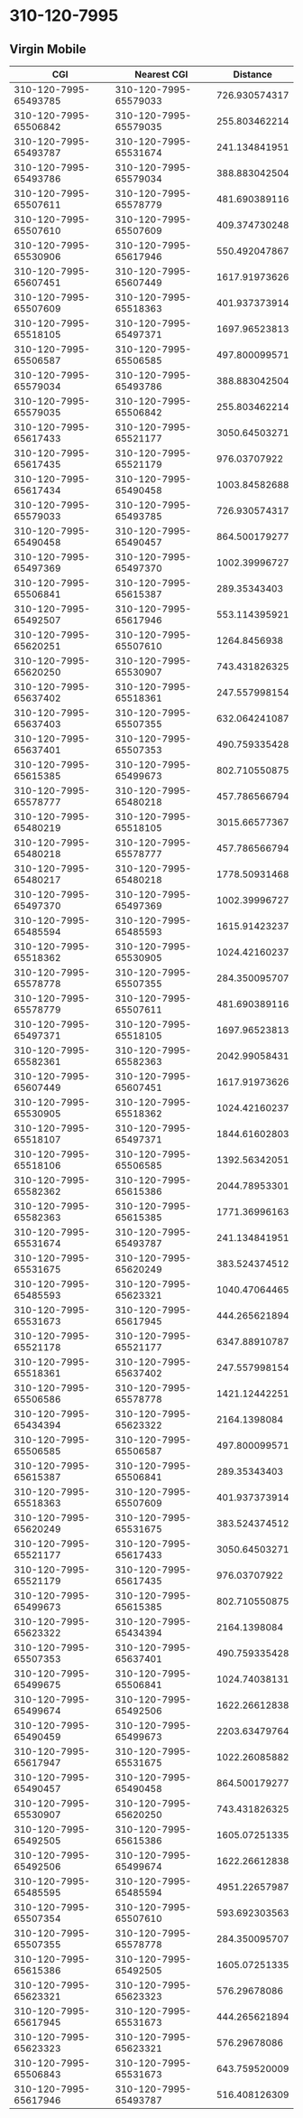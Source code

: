 # 310-120-7995
## Virgin Mobile


| CGI | Nearest CGI | Distance |
|-----|-------------|----------|
| 310-120-7995-65493785 | 310-120-7995-65579033 | 726.930574317 |
| 310-120-7995-65506842 | 310-120-7995-65579035 | 255.803462214 |
| 310-120-7995-65493787 | 310-120-7995-65531674 | 241.134841951 |
| 310-120-7995-65493786 | 310-120-7995-65579034 | 388.883042504 |
| 310-120-7995-65507611 | 310-120-7995-65578779 | 481.690389116 |
| 310-120-7995-65507610 | 310-120-7995-65507609 | 409.374730248 |
| 310-120-7995-65530906 | 310-120-7995-65617946 | 550.492047867 |
| 310-120-7995-65607451 | 310-120-7995-65607449 | 1617.91973626 |
| 310-120-7995-65507609 | 310-120-7995-65518363 | 401.937373914 |
| 310-120-7995-65518105 | 310-120-7995-65497371 | 1697.96523813 |
| 310-120-7995-65506587 | 310-120-7995-65506585 | 497.800099571 |
| 310-120-7995-65579034 | 310-120-7995-65493786 | 388.883042504 |
| 310-120-7995-65579035 | 310-120-7995-65506842 | 255.803462214 |
| 310-120-7995-65617433 | 310-120-7995-65521177 | 3050.64503271 |
| 310-120-7995-65617435 | 310-120-7995-65521179 | 976.03707922 |
| 310-120-7995-65617434 | 310-120-7995-65490458 | 1003.84582688 |
| 310-120-7995-65579033 | 310-120-7995-65493785 | 726.930574317 |
| 310-120-7995-65490458 | 310-120-7995-65490457 | 864.500179277 |
| 310-120-7995-65497369 | 310-120-7995-65497370 | 1002.39996727 |
| 310-120-7995-65506841 | 310-120-7995-65615387 | 289.35343403 |
| 310-120-7995-65492507 | 310-120-7995-65617946 | 553.114395921 |
| 310-120-7995-65620251 | 310-120-7995-65507610 | 1264.8456938 |
| 310-120-7995-65620250 | 310-120-7995-65530907 | 743.431826325 |
| 310-120-7995-65637402 | 310-120-7995-65518361 | 247.557998154 |
| 310-120-7995-65637403 | 310-120-7995-65507355 | 632.064241087 |
| 310-120-7995-65637401 | 310-120-7995-65507353 | 490.759335428 |
| 310-120-7995-65615385 | 310-120-7995-65499673 | 802.710550875 |
| 310-120-7995-65578777 | 310-120-7995-65480218 | 457.786566794 |
| 310-120-7995-65480219 | 310-120-7995-65518105 | 3015.66577367 |
| 310-120-7995-65480218 | 310-120-7995-65578777 | 457.786566794 |
| 310-120-7995-65480217 | 310-120-7995-65480218 | 1778.50931468 |
| 310-120-7995-65497370 | 310-120-7995-65497369 | 1002.39996727 |
| 310-120-7995-65485594 | 310-120-7995-65485593 | 1615.91423237 |
| 310-120-7995-65518362 | 310-120-7995-65530905 | 1024.42160237 |
| 310-120-7995-65578778 | 310-120-7995-65507355 | 284.350095707 |
| 310-120-7995-65578779 | 310-120-7995-65507611 | 481.690389116 |
| 310-120-7995-65497371 | 310-120-7995-65518105 | 1697.96523813 |
| 310-120-7995-65582361 | 310-120-7995-65582363 | 2042.99058431 |
| 310-120-7995-65607449 | 310-120-7995-65607451 | 1617.91973626 |
| 310-120-7995-65530905 | 310-120-7995-65518362 | 1024.42160237 |
| 310-120-7995-65518107 | 310-120-7995-65497371 | 1844.61602803 |
| 310-120-7995-65518106 | 310-120-7995-65506585 | 1392.56342051 |
| 310-120-7995-65582362 | 310-120-7995-65615386 | 2044.78953301 |
| 310-120-7995-65582363 | 310-120-7995-65615385 | 1771.36996163 |
| 310-120-7995-65531674 | 310-120-7995-65493787 | 241.134841951 |
| 310-120-7995-65531675 | 310-120-7995-65620249 | 383.524374512 |
| 310-120-7995-65485593 | 310-120-7995-65623321 | 1040.47064465 |
| 310-120-7995-65531673 | 310-120-7995-65617945 | 444.265621894 |
| 310-120-7995-65521178 | 310-120-7995-65521177 | 6347.88910787 |
| 310-120-7995-65518361 | 310-120-7995-65637402 | 247.557998154 |
| 310-120-7995-65506586 | 310-120-7995-65578778 | 1421.12442251 |
| 310-120-7995-65434394 | 310-120-7995-65623322 | 2164.1398084 |
| 310-120-7995-65506585 | 310-120-7995-65506587 | 497.800099571 |
| 310-120-7995-65615387 | 310-120-7995-65506841 | 289.35343403 |
| 310-120-7995-65518363 | 310-120-7995-65507609 | 401.937373914 |
| 310-120-7995-65620249 | 310-120-7995-65531675 | 383.524374512 |
| 310-120-7995-65521177 | 310-120-7995-65617433 | 3050.64503271 |
| 310-120-7995-65521179 | 310-120-7995-65617435 | 976.03707922 |
| 310-120-7995-65499673 | 310-120-7995-65615385 | 802.710550875 |
| 310-120-7995-65623322 | 310-120-7995-65434394 | 2164.1398084 |
| 310-120-7995-65507353 | 310-120-7995-65637401 | 490.759335428 |
| 310-120-7995-65499675 | 310-120-7995-65506841 | 1024.74038131 |
| 310-120-7995-65499674 | 310-120-7995-65492506 | 1622.26612838 |
| 310-120-7995-65490459 | 310-120-7995-65499673 | 2203.63479764 |
| 310-120-7995-65617947 | 310-120-7995-65531675 | 1022.26085882 |
| 310-120-7995-65490457 | 310-120-7995-65490458 | 864.500179277 |
| 310-120-7995-65530907 | 310-120-7995-65620250 | 743.431826325 |
| 310-120-7995-65492505 | 310-120-7995-65615386 | 1605.07251335 |
| 310-120-7995-65492506 | 310-120-7995-65499674 | 1622.26612838 |
| 310-120-7995-65485595 | 310-120-7995-65485594 | 4951.22657987 |
| 310-120-7995-65507354 | 310-120-7995-65507610 | 593.692303563 |
| 310-120-7995-65507355 | 310-120-7995-65578778 | 284.350095707 |
| 310-120-7995-65615386 | 310-120-7995-65492505 | 1605.07251335 |
| 310-120-7995-65623321 | 310-120-7995-65623323 | 576.29678086 |
| 310-120-7995-65617945 | 310-120-7995-65531673 | 444.265621894 |
| 310-120-7995-65623323 | 310-120-7995-65623321 | 576.29678086 |
| 310-120-7995-65506843 | 310-120-7995-65531673 | 643.759520009 |
| 310-120-7995-65617946 | 310-120-7995-65493787 | 516.408126309 |
